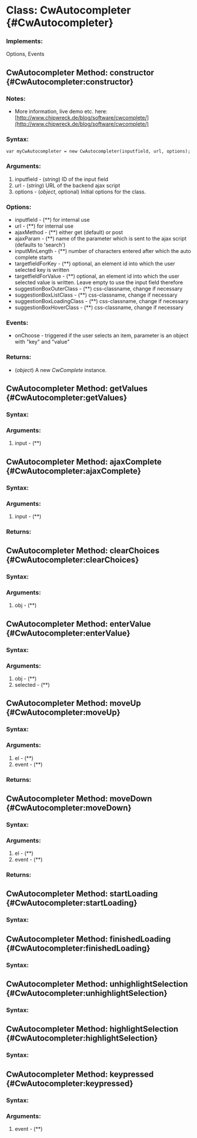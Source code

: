 Class: CwAutocompleter {#CwAutocompleter}
=========================================



### Implements:

Options, Events




CwAutocompleter Method: constructor {#CwAutocompleter:constructor}
-------------------------------------------------------------------

### Notes:

- More information, live demo etc. here: [http://www.chipwreck.de/blog/software/cwcomplete/](http://www.chipwreck.de/blog/software/cwcomplete/) 

### Syntax:

	var myCwAutocompleter = new CwAutocompleter(inputfield, url, options);

### Arguments:

1. inputfield - (*string*) ID of the input field
2. url - (*string*) URL of the backend ajax script
3. options - (*object*, optional) Initial options for the class.

### Options:

* inputfield - (**) for internal use
* url - (**)  for internal use
* ajaxMethod - (**) either get (default) or post
* ajaxParam - (**) name of the parameter which is sent to the ajax script (defaults to 'search')
* inputMinLength - (**) number of characters entered after which the auto complete starts
* targetfieldForKey - (**) optional, an element id into which the user selected key is written
* targetfieldForValue - (**) optional, an element id into which the user selected value is written. Leave empty to use the input field therefore
* suggestionBoxOuterClass - (**) css-classname, change if necessary
* suggestionBoxListClass - (**) css-classname, change if necessary
* suggestionBoxLoadingClass - (**) css-classname, change if necessary
* suggestionBoxHoverClass - (**) css-classname, change if necessary

### Events:

* onChoose - triggered if the user selects an item, parameter is an object with "key" and "value"

### Returns:

* (*object*) A new *CwComplete* instance.





CwAutocompleter Method: getValues {#CwAutocompleter:getValues}
---------------------------------------------------------------


### Syntax:



### Arguments:

1. input - (**)


CwAutocompleter Method: ajaxComplete {#CwAutocompleter:ajaxComplete}
---------------------------------------------------------------------


### Syntax:



### Arguments:

1. input - (**)

### Returns:





CwAutocompleter Method: clearChoices {#CwAutocompleter:clearChoices}
---------------------------------------------------------------------


### Syntax:



### Arguments:

1. obj - (**)


CwAutocompleter Method: enterValue {#CwAutocompleter:enterValue}
-----------------------------------------------------------------


### Syntax:



### Arguments:

1. obj - (**)
2. selected - (**)


CwAutocompleter Method: moveUp {#CwAutocompleter:moveUp}
---------------------------------------------------------


### Syntax:



### Arguments:

1. el - (**)
2. event - (**)

### Returns:





CwAutocompleter Method: moveDown {#CwAutocompleter:moveDown}
-------------------------------------------------------------


### Syntax:



### Arguments:

1. el - (**)
2. event - (**)

### Returns:





CwAutocompleter Method: startLoading {#CwAutocompleter:startLoading}
---------------------------------------------------------------------


### Syntax:




CwAutocompleter Method: finishedLoading {#CwAutocompleter:finishedLoading}
---------------------------------------------------------------------------


### Syntax:




CwAutocompleter Method: unhighlightSelection {#CwAutocompleter:unhighlightSelection}
-------------------------------------------------------------------------------------


### Syntax:




CwAutocompleter Method: highlightSelection {#CwAutocompleter:highlightSelection}
---------------------------------------------------------------------------------


### Syntax:




CwAutocompleter Method: keypressed {#CwAutocompleter:keypressed}
-----------------------------------------------------------------


### Syntax:



### Arguments:

1. event - (**)

